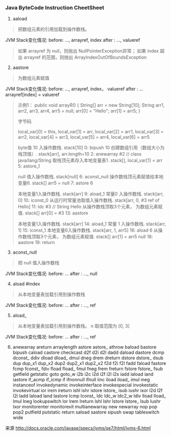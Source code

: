 ### Java ByteCode Instruction CheetSheet ###

1. aaload

> 把数组元素的引用加载到操作数栈。

JVM Stack变化情况:
before:  ..., arrayref, index
after :  ..., valueref

> 如果 arrayref 为 null，则抛出 NullPointerException异常；
> 如果 index 超出 arrayref 的范围，则抛出 ArrayIndexOutOfBoundsException

2. aastore

> 为数组元素赋值

JVM Stack变化情况:
before:  ..., arrayref, index， valueref
after :  ...
arrayref[index] = valueref

> 示例1：
> public void arrayR() {
>   String[] arr = new String[10];
>   String arr1, arr2, arr3, arr4, arr5 = null;
>   arr[0] = "Hello";
>   arr[1] = arr5;
> }
> 
> 字节码
> 
> local_var[0] = this, local_var[1] = arr, local_var[2] = arr1, local_var[3] = arr2, local_var[4] = arr3, local_var[5] = arr4, local_var[6] = arr5
> 
> byte值 10 入操作数栈.  stack[10]
> 0: bipush        10
> 创建数组引用（数组大小为栈顶值）.  stack[arr], arr.length=10
> 2: anewarray     #2                  // class java/lang/String
> 取栈顶元素存入本地变量表1. stack[], local_var[1] = arr
> 5: astore_1
> 
> null 值入操作数栈.  stack[null]
> 6: aconst_null
> 操作数栈顶元素赋值给本地变量6. stack[] arr5 = null
> 7: astore        6
> 
> 本地变量1入操作数栈. stack[arr]
> 9: aload_1
> 常量0 入操作数栈.  stack[arr, 0]
> 10: iconst_0
> 从运行时常量池取值入操作数栈. stack[arr, 0, #3 ref of Hello]
> 11: ldc           #3                  // String Hello
> 从操作数栈顶取3个元素， 为数组元素赋值.  stack[] arr[0] = #3
> 13: aastore
> 
> 本地变量1入操作数栈. stack[arr]
> 14: aload_1
> 常量 1 入操作数栈.   stack[arr, 1]
> 15: iconst_1
> 本地变量6入操作数栈. stack[arr, 1, arr5]
> 16: aload           6
> 从操作数栈顶取3个元素， 为数组元素赋值.  stack[] arr[1] = arr5 null
> 18: aastore
> 19: return

3. aconst_null

> 把 null 值入操作数栈

JVM Stack变化情况:
before:  ...
after :  ..., null

4. aload #index

> 从本地变量表加载引用到操作数栈

JVM Stack变化情况:
before:  ...
after :  ..., ref

5. aload_<n>

> 从本地变量表加载引用到操作数栈。 n 取值范围为 [0, 3]

JVM Stack变化情况:
before:  ...
after :  ..., ref

6. anewarray
areturn
arraylength
astore
astore_<n>
athrow
baload
bastore
bipush
caload
castore
checkcast
d2f
d2i
d2l
dadd
daload
dastore
dcmp<op>
dconst_<d>
ddiv
dload
dload_<n>
dmul
dneg
drem
dreturn
dstore
dstore_<n>
dsub
dup
dup_x1
dup_x2
dup2
dup2_x1
dup2_x2
f2d
f2i
f2l
fadd
faload
fastore
fcmp<op>
fconst_<f>
fdiv
fload
fload_<n>
fmul
fneg
frem
freturn
fstore
fstore_<n>
fsub
getfield
getstatic
goto
goto_w
i2b
i2c
i2d
i2f
i2l
i2s
iadd
iaload
iand
iastore
if_acmp<cond>
if_icmp<cond>
if<cond>
ifnonnull
ifnull
iinc
iload
iload_<n>
imul
ineg
instanceof
invokedynamic
invokeinterface
invokespecial
invokestatic
invokevirtual
ior
irem
ireturn
ishl
ishr
istore
istore_<n>
isub
iushr
ixor
l2d
l2f
l2i
ladd
laload
land
lastore
lcmp
lconst_<l>
ldc
ldc_w
ldc2_w
ldiv
lload
lload_<n>
lmul
lneg
lookupswitch
lor
lrem
lreturn
lshl
lshr
lstore
lstore_<n>
lsub
lushr
lxor
monitorenter
monitorexit
multianewarray
new
newarray
nop
pop
pop2
putfield
putstatic
return
saload
sastore
sipush
swap
tableswitch
wide

来源 
http://docs.oracle.com/javase/specs/jvms/se7/html/jvms-6.html
